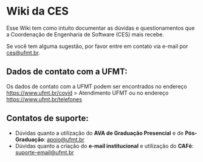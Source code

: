 # Wiki da CES

Esse Wiki tem como intuito documentar as dúvidas e questionamentos que a Coordenação de Engenharia de Software (CES) mais recebe.

Se você tem alguma sugestão, por favor entre em contato via e-mail por <ces@ufmt.br>.

## Dados de contato com a UFMT:

Os dados de contato com a UFMT podem ser encontrados no endereço <https://www.ufmt.br/covid> > Atendimento UFMT ou no endereço <https://www.ufmt.br/telefones>

## Contatos de suporte:

- Dúvidas quanto a utilização do **AVA de Graduação Presencial** e de **Pós-Graduação**: <apoio@ufmt.br>
- Dúvidas quanto a criação do **e-mail institucional** e utilização do **CAFé**: <suporte-email@ufmt.br>
